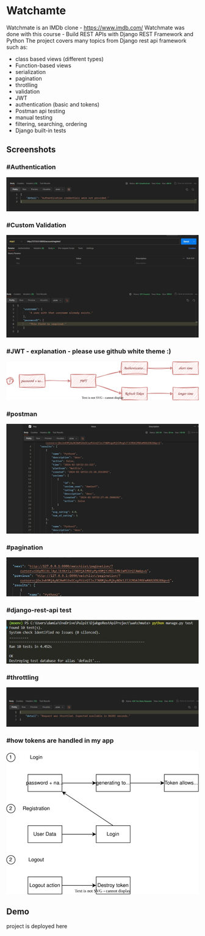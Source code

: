 
# Watchamte

Watchmate is an IMDb clone - https://www.imdb.com/
Watchmate was done with this course - Build REST APIs with Django REST Framework and Python 
The project covers many topics from Django rest api framework such as:
- class based views (different types)
- Function-based views
- serialization
- pagination
- throtlling
- validation
- JWT
- authentication (basic and tokens)
- Postman api testing
- manual testing
- filtering, searching, ordering
- Django built-in tests

## Screenshots

<h3>#Authentication</h3>
<img alt="Authentication" src="https://github.com/neuropython/IMBd_REST_API_clone/blob/master/readme_images/Authetication.jpg">

<h3>#Custom Validation</h3>
<img alt="Custom Validation" src="https://github.com/neuropython/IMBd_REST_API_clone/blob/master/readme_images/Custom%20validation.jpg">

<h3>#JWT - explanation - please use github white theme :)</h3>
<img alt="JWT - explenation" src="https://github.com/neuropython/IMBd_REST_API_clone/blob/master/readme_images/JWTExp.svg">

<h3>#postman</h3>
<img alt="postman" src="https://github.com/neuropython/IMBd_REST_API_clone/blob/master/readme_images/POSTMAN_1.jpg">

<h3>#pagination</h3>
<img alt="pagination" src="https://github.com/neuropython/IMBd_REST_API_clone/blob/master/readme_images/Pagination.jpg">

<h3>#django-rest-api test</h3>
<img alt="django-rest-api test" src="https://github.com/neuropython/IMBd_REST_API_clone/blob/master/readme_images/REST_API_TESTS.jpg">

<h3>#throttling</h3>
<img alt="throttling" src="https://github.com/neuropython/IMBd_REST_API_clone/blob/master/readme_images/Throttling.jpg">

<h3>#how tokens are handled in my app</h3>
<img alt="how tokens are handled in my app" src="https://github.com/neuropython/IMBd_REST_API_clone/blob/master/readme_images/Token%20Handling.drawio.svg">

## Demo

project is deployed here

